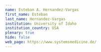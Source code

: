 ```yaml
---
name: Esteban A. Hernandez-Vargas
first_name: Esteban
last_name: Hernandez-Vargas
institution: University of Idaho
institution_country: USA
plenary: true
hide: false
web_page: https://www.systemsmedicine.de/
---
```


